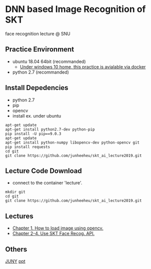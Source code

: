 # DNN based Image Recognition of SKT
face recognition lecture @ SNU

## Practice Environment
* ubuntu 18.04 64bit (recommanded)
    * [Under windows 10 home, this practice is avialable via docker](./setting/docker_setting.md)
* python 2.7 (recommanded)

## Install Depedencies
* python 2.7
* pip
* opencv
* install ex. under ubuntu
~~~
apt-get update
apt-get install python2.7-dev python-pip
pip install -U pip==9.0.3
apt-get update
apt-get install python-numpy libopencv-dev python-opencv git
pip install requests
cd git
git clone https://github.com/junheeheu/skt_ai_lecture2019.git
~~~

## Lecture Code Download
* connect to the container 'lecture'.
~~~
mkdir git
cd git
git clone https://github.com/junheeheu/skt_ai_lecture2019.git
~~~

## Lectures
* [Chapter 1. How to load image using opencv.](./lecture/chap1.md)
* [Chapter 2-4. Use SKT Face Recog. API.](./lecture/chap2-4.md)

## Others
[JUNY](https://www.notion.so/junheeheu/Jun-Hee-HEU-ef399bb846934643ad4175d806c91aa4)
[ppt](https://01071045122-my.sharepoint.com/:p:/g/personal/admin_01071045122_onmicrosoft_com/EZxJSNahNehIlrd947xtYjEBjIjSBnEK22FfioU_rguuwg)
